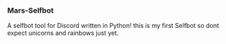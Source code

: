 ### Mars-Selfbot
A selfbot tool for Discord written in Python! this is my first Selfbot so dont expect unicorns and rainbows just yet.
